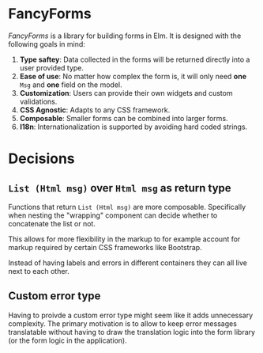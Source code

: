 # FancyForms

_FancyForms_ is a library for building forms in Elm.
It is designed with the following goals in mind:

1. **Type saftey**: Data collected in the forms will be returned directly into a user provided type.
1. **Ease of use**: No matter how complex the form is, it will only need **one** `Msg` and **one** field on the model.
1. **Customization**: Users can provide their own widgets and custom validations.
1. **CSS Agnostic**: Adapts to any CSS framework.
1. **Composable**: Smaller forms can be combined into larger forms.
1. **I18n**: Internationalization is supported by avoiding hard coded strings.

# Decisions


## `List (Html msg)` over `Html msg` as return type

Functions that return `List (Html msg)` are more composable. Specifically when nesting
the "wrapping" component can decide whether to concatenate the list or not.

This allows for more flexibility in the markup to for example account for markup required
by certain CSS frameworks like Bootstrap.

Instead of having labels and errors in different containers they can all live next to each
other.

## Custom error type

Having to proivde a custom error type might seem like it adds unnecessary complexity.
The primary motivation is to allow to keep error messages translatable without having to
draw the translation logic into the form library (or the form logic in the application).


